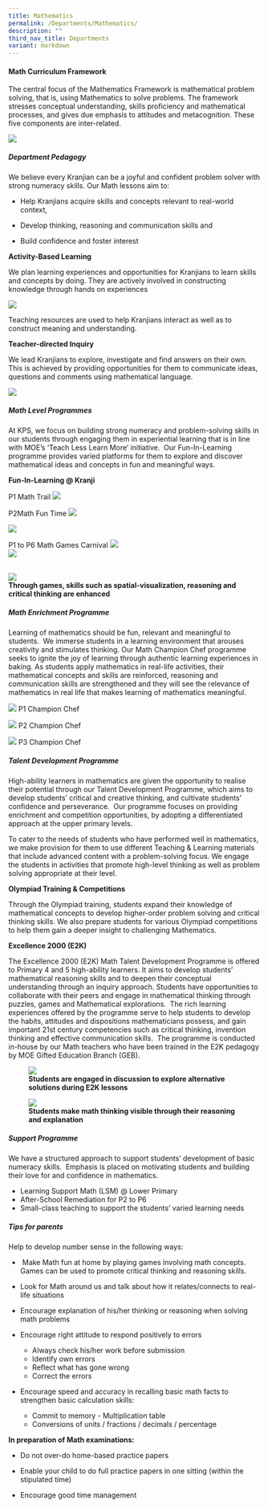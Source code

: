 ```yaml
---
title: Mathematics
permalink: /Departments/Mathematics/
description: ""
third_nav_title: Departments
variant: markdown
---
```

#### **Math Curriculum Framework**

  
The central focus of the Mathematics Framework is mathematical problem solving, that is, using Mathematics to solve problems. The framework stresses conceptual understanding, skills proficiency and mathematical processes, and gives due emphasis to attitudes and metacognition. These five components are inter-related.&nbsp;

![](/images/Our%20Curriculum/Departments/Mathematics/M1.png)

##### **Department Pedagogy**

We believe every Kranjian can be a joyful and confident problem solver with strong numeracy skills. Our Math lessons aim to:


- Help Kranjians acquire skills and concepts relevant to real-world context,

- Develop thinking, reasoning and communication skills and&nbsp;

- Build confidence and foster interest&nbsp;
  
**Activity-Based Learning**

We plan learning experiences and opportunities for Kranjians to learn skills and concepts by doing. They are actively involved in constructing knowledge through hands on experiences&nbsp;

![](/images/Our%20Curriculum/Departments/Mathematics/M2.png)

  

Teaching resources are used to help Kranjians interact as well as to construct meaning and understanding.

**Teacher-directed Inquiry**

We lead Kranjians to explore, investigate and find answers on their own. This is achieved by providing opportunities for them to communicate ideas, questions and comments using mathematical language.&nbsp;

![](/images/Our%20Curriculum/Departments/Mathematics/M3.png)

  

##### **Math Level Programmes**

  

At KPS, we focus on building strong numeracy and problem-solving skills in our students through engaging them in experiential learning that is in line with MOE’s ‘Teach Less Learn More’ initiative.&nbsp; Our Fun-In-Learning programme provides varied platforms for them to explore and discover mathematical ideas and concepts in fun and meaningful ways.  

  

**Fun-In-Learning @ Kranji**<br>

P1 Math Trail
![](/images/Our%20Curriculum/Departments/Mathematics/P1_Math_Trail_2024.png)

P2Math Fun Time
![](/images/Our%20Curriculum/Departments/Mathematics/P2_Math_Fun_Time_2024.png)


![](/images/Our%20Curriculum/Departments/Mathematics/p4_projectwork.png)

P1  to P6 Math Games Carnival
![](/images/Our%20Curriculum/Departments/Mathematics/Math%20Carnival_3.png)<br>
![](/images/Our%20Curriculum/Departments/Mathematics/Math%20Carnival_2.png)

<br>
	<img src="/images/Our%20Curriculum/Departments/Mathematics/Math Carnival_1.png">
<figcaption> <strong>Through games, skills such as spatial-visualization, reasoning and critical thinking are enhanced </strong> </figcaption>


##### **Math Enrichment Programme**

Learning of mathematics should be fun, relevant and meaningful to students.&nbsp; We immerse students in a learning environment that arouses creativity and stimulates thinking. Our Math Champion Chef programme seeks to ignite the joy of learning through authentic learning experiences in baking. As students apply mathematics in real-life activities, their mathematical concepts and skills are reinforced, reasoning and communication skills are strengthened and they will see the relevance of mathematics in real life that makes learning of mathematics meaningful.

![](/images/Our%20Curriculum/Departments/Mathematics/Math_P1_Chef_2024.png)
P1 Champion Chef

![](/images/Our%20Curriculum/Departments/Mathematics/Math_P2_Chef_2024.png)
P2 Champion Chef

![](/images/Our%20Curriculum/Departments/Mathematics/Math_P3_Chef_2024.png)
P3 Champion Chef



##### **Talent Development Programme**

High-ability learners in mathematics are given the opportunity to realise their potential through our Talent Development Programme, which aims to develop&nbsp;students’ critical and creative thinking, and cultivate students’ confidence and perseverance.&nbsp; Our programme focuses on providing enrichment and competition opportunities, by adopting a differentiated approach at the upper primary levels.

  

To cater to the needs of students who have performed well in mathematics, we make provision for them to use different Teaching &amp; Learning materials that include advanced content with a problem-solving focus. We&nbsp;engage the students in activities that promote high-level thinking as well as problem solving appropriate at their level.

  

**Olympiad Training &amp; Competitions**

Through the Olympiad training, students expand their knowledge of mathematical concepts to develop higher-order problem solving and critical thinking skills. We also prepare students for various Olympiad competitions to help them gain a deeper insight to challenging Mathematics.&nbsp;&nbsp;

**Excellence 2000 (E2K)**

The Excellence 2000 (E2K) Math Talent Development Programme is offered to Primary 4 and 5 high-ability learners. It aims to develop students’ mathematical reasoning skills and to deepen their conceptual understanding through an inquiry approach.&nbsp;Students have opportunities to collaborate with their peers and engage in mathematical thinking through puzzles, games and Mathematical explorations.&nbsp;&nbsp;The rich learning experiences offered by the programme serve to help students to develop the habits, attitudes and dispositions mathematicians possess, and gain important 21st century competencies such as critical thinking, invention thinking and effective communication skills.&nbsp; The programme is conducted in-house by our Math teachers who have been trained in the E2K pedagogy by MOE Gifted Education Branch (GEB).


<figure>

<img src="/images/Our%20Curriculum/Departments/Mathematics/M10.png">

<figcaption> <strong> Students are engaged in discussion to explore alternative solutions during E2K lessons </strong> </figcaption>

</figure>

<figure>

<img src="/images/Our%20Curriculum/Departments/Mathematics/M11.png">

<figcaption> <strong> Students make math thinking visible through their reasoning and explanation </strong> </figcaption>

</figure>


##### **Support Programme**

  

We have a structured approach to support students’ development of basic numeracy skills.&nbsp; Emphasis is placed on motivating students and building their love for and confidence in mathematics.

* Learning Support Math (LSM) @ Lower Primary
* After-School Remediation for P2 to P6
* Small-class teaching to support the students’ varied learning needs&nbsp;

##### **Tips for parents**

Help to develop number sense in the following ways:

* &nbsp;Make Math fun at home by playing games involving math concepts. Games can be used to promote critical thinking&nbsp;and reasoning skills.

* Look for Math around us and talk about how it relates/connects to real-life situations

* Encourage explanation of his/her thinking or reasoning when solving math problems

* Encourage right attitude to respond positively to errors

	- Always check his/her work before submission
	- Identify own errors
	- Reflect what has gone wrong
	- Correct the errors
* Encourage speed and accuracy in recalling basic math facts to strengthen basic calculation skills:
	- Commit to memory - Multiplication table
	- Conversions of units / fractions / decimals / percentage

**In preparation of Math examinations:**

* Do not over-do home-based practice papers

* Enable your child to do full practice papers in one sitting (within the stipulated time)

* Encourage good time management
